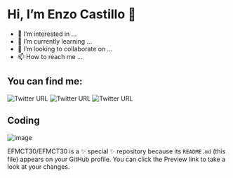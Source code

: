 #  Hi, I’m Enzo Castillo 👋


- 👀 I’m interested in ...
- 🌱 I’m currently learning ...
- 💞️ I’m looking to collaborate on ...
- 📫 How to reach me ...


## You can find me:

![Twitter URL](https://img.shields.io/twitter/url?color=%231877F2&label=EFMCT30&logo=facebook&style=for-the-badge&url=https%3A%2F%2Fwww.facebook.com%2Fenzo.castillotara%2F) ![Twitter URL](https://img.shields.io/twitter/url?color=%23E4405F&label=EFMCT30&logo=INSTAGRAM&logoColor=%23FFF&style=for-the-badge&url=https%3A%2F%2Fwww.instagram.com%2Fefmct30%2F) ![Twitter URL](https://img.shields.io/twitter/url?color=%231DA1F2&label=EFMCT30&logo=twitter&style=for-the-badge&url=https%3A%2F%2Ftwitter.com%2FEfmct30)


## Coding

![image](https://user-images.githubusercontent.com/94704797/142682477-93e8d201-996a-4f57-bb1e-f6084e59e507.png)


EFMCT30/EFMCT30 is a ✨ special ✨ repository because its `README.md` (this file) appears on your GitHub profile.
You can click the Preview link to take a look at your changes.


